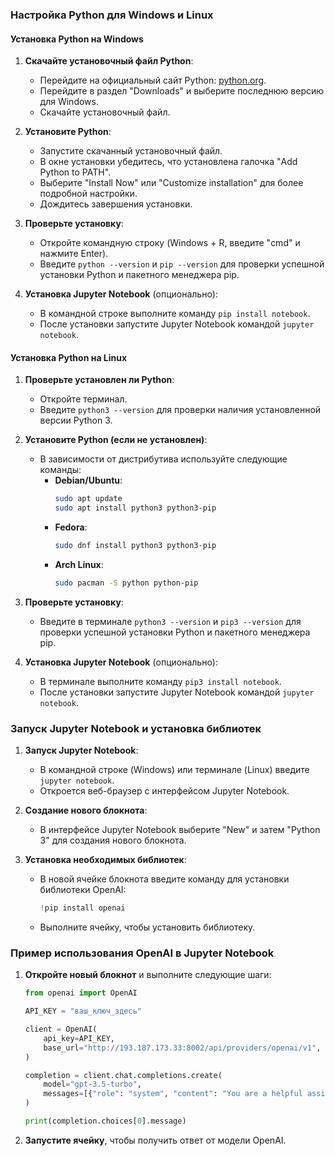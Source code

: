 ### Настройка Python для Windows и Linux

#### Установка Python на Windows

1. **Скачайте установочный файл Python**:
    - Перейдите на официальный сайт Python: [python.org](https://www.python.org/).
    - Перейдите в раздел "Downloads" и выберите последнюю версию для Windows.
    - Скачайте установочный файл.

2. **Установите Python**:
    - Запустите скачанный установочный файл.
    - В окне установки убедитесь, что установлена галочка "Add Python to PATH".
    - Выберите "Install Now" или "Customize installation" для более подробной настройки.
    - Дождитесь завершения установки.

3. **Проверьте установку**:
    - Откройте командную строку (Windows + R, введите "cmd" и нажмите Enter).
    - Введите `python --version` и `pip --version` для проверки успешной установки Python и пакетного менеджера pip.

4. **Установка Jupyter Notebook** (опционально):
    - В командной строке выполните команду `pip install notebook`.
    - После установки запустите Jupyter Notebook командой `jupyter notebook`.

#### Установка Python на Linux

1. **Проверьте установлен ли Python**:
    - Откройте терминал.
    - Введите `python3 --version` для проверки наличия установленной версии Python 3.

2. **Установите Python (если не установлен)**:
    - В зависимости от дистрибутива используйте следующие команды:
      - **Debian/Ubuntu**:
        ```bash
        sudo apt update
        sudo apt install python3 python3-pip
        ```
      - **Fedora**:
        ```bash
        sudo dnf install python3 python3-pip
        ```
      - **Arch Linux**:
        ```bash
        sudo pacman -S python python-pip
        ```

3. **Проверьте установку**:
    - Введите в терминале `python3 --version` и `pip3 --version` для проверки успешной установки Python и пакетного менеджера pip.

4. **Установка Jupyter Notebook** (опционально):
    - В терминале выполните команду `pip3 install notebook`.
    - После установки запустите Jupyter Notebook командой `jupyter notebook`.

### Запуск Jupyter Notebook и установка библиотек

1. **Запуск Jupyter Notebook**:
    - В командной строке (Windows) или терминале (Linux) введите `jupyter notebook`.
    - Откроется веб-браузер с интерфейсом Jupyter Notebook.

2. **Создание нового блокнота**:
    - В интерфейсе Jupyter Notebook выберите "New" и затем "Python 3" для создания нового блокнота.

3. **Установка необходимых библиотек**:
    - В новой ячейке блокнота введите команду для установки библиотеки OpenAI:
      ```python
      !pip install openai
      ```
    - Выполните ячейку, чтобы установить библиотеку.

### Пример использования OpenAI в Jupyter Notebook

1. **Откройте новый блокнот** и выполните следующие шаги:

    ```python
    from openai import OpenAI

    API_KEY = "ваш_ключ_здесь"

    client = OpenAI(
        api_key=API_KEY,
        base_url="http://193.187.173.33:8002/api/providers/openai/v1",
    )

    completion = client.chat.completions.create(
        model="gpt-3.5-turbo",
        messages=[{"role": "system", "content": "You are a helpful assistant."}, {"role": "user", "content": "Hello!"}],
    )

    print(completion.choices[0].message)
    ```

2. **Запустите ячейку**, чтобы получить ответ от модели OpenAI.
